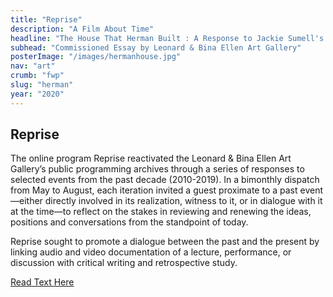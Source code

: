```yaml
---
title: "Reprise"
description: "A Film About Time"
headline: "The House That Herman Built : A Response to Jackie Sumell's Work"
subhead: "Commissioned Essay by Leonard & Bina Ellen Art Gallery"
posterImage: "/images/hermanhouse.jpg"
nav: "art"
crumb: "fwp"
slug: "herman"
year: "2020"
---
```

## Reprise

The online program Reprise reactivated the Leonard & Bina Ellen Art Gallery’s public programming archives through a series of responses to selected events from the past decade (2010-2019). In a bimonthly dispatch from May to August, each iteration invited a guest proximate to a past event—either directly involved in its realization, witness to it, or in dialogue with it at the time—to reflect on the stakes in reviewing and renewing the ideas, positions and conversations from the standpoint of today.

Reprise sought to promote a dialogue between the past and the present by linking audio and video documentation of a lecture, performance, or discussion with critical writing and retrospective study.

[Read Text Here](http://ellengallery.concordia.ca/exposition/reprise/?lang=en)